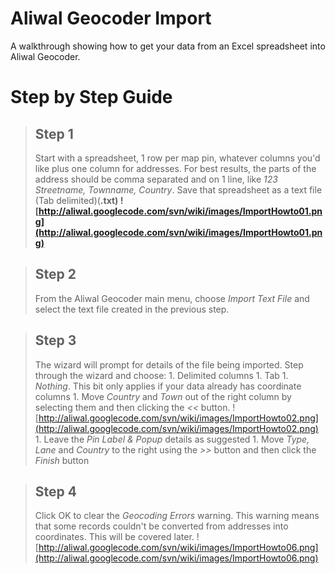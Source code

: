# Aliwal Geocoder Import #

A walkthrough showing how to get your data from an Excel spreadsheet into Aliwal Geocoder.

# Step by Step Guide #

> ## Step 1 ##
> Start with a spreadsheet, 1 row per map pin, whatever columns you'd like plus one column for addresses. For best results, the parts of the address should be comma separated and on 1 line, like _123 Streetname, Townname, Country_. Save that spreadsheet as a text file (Tab delimited)(**.txt)
> ![http://aliwal.googlecode.com/svn/wiki/images/ImportHowto01.png](http://aliwal.googlecode.com/svn/wiki/images/ImportHowto01.png)**

> ## Step 2 ##
> From the Aliwal Geocoder main menu, choose _Import Text File_ and select the text file created in the previous step.

> ## Step 3 ##
> The wizard will prompt for details of the file being imported. Step through the wizard and choose:
    1. Delimited columns
    1. Tab
    1. _Nothing_. This bit only applies if your data already has coordinate columns
    1. Move _Country_ and _Town_ out of the right column by selecting them and then clicking the _<<_ button.
> ![http://aliwal.googlecode.com/svn/wiki/images/ImportHowto02.png](http://aliwal.googlecode.com/svn/wiki/images/ImportHowto02.png)
    1. Leave the _Pin Label & Popup_ details as suggested
    1. Move _Type, Lane_ and _Country_ to the right using the _>>_ button and then click the _Finish_ button

> ## Step 4 ##
> Click OK to clear the _Geocoding Errors_ warning. This warning means that some records couldn't be converted from addresses into coordinates. This will be covered later.
> ![http://aliwal.googlecode.com/svn/wiki/images/ImportHowto06.png](http://aliwal.googlecode.com/svn/wiki/images/ImportHowto06.png)

